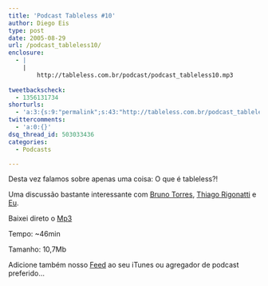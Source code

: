 ```yaml
---
title: 'Podcast Tableless #10'
author: Diego Eis
type: post
date: 2005-08-29
url: /podcast_tableless10/
enclosure:
  - |
    |
        http://tableless.com.br/podcast/podcast_tableless10.mp3
        
tweetbackscheck:
  - 1356131734
shorturls:
  - 'a:3:{s:9:"permalink";s:43:"http://tableless.com.br/podcast_tableless10";s:7:"tinyurl";s:26:"http://tinyurl.com/3sx97dh";s:4:"isgd";s:19:"http://is.gd/qvybN6";}'
twittercomments:
  - 'a:0:{}'
dsq_thread_id: 503033436
categories:
  - Podcasts

---
```

Desta vez falamos sobre apenas uma coisa: O que é tableless?!
  
Uma discussão bastante interessante com [Bruno Torres][1], [Thiago Rigonatti][2] e [Eu][3]. 

Baixei direto o [Mp3][4]
  
Tempo: ~46min
  
Tamanho: 10,7Mb 

Adicione também nosso [Feed][5] ao seu iTunes ou agregador de podcast preferido&#8230;

 [1]: http://brunotorres.net/ "Bruno Torres"
 [2]: http://www.rigonatti.com.br/ "Rigonatti.com.br"
 [3]: http://tableless.com.br/eyesmiles/ "Diego Eis - Tableless"
 [4]: http://tableless.com.br/podcast/podcast_tableless10.mp3 "Podcast Tableless 10"
 [5]: http://tableless.com.br/rss.asp "Podcast e RSS do Tableless"